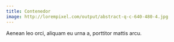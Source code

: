 ```yaml
---
title: Contenedor
image: http://lorempixel.com/output/abstract-q-c-640-480-4.jpg
---
```

Aenean leo orci, aliquam eu urna a, porttitor mattis arcu.
